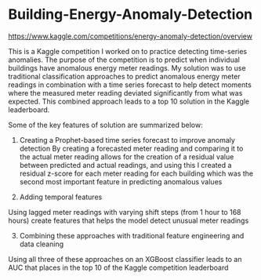 # Building-Energy-Anomaly-Detection
https://www.kaggle.com/competitions/energy-anomaly-detection/overview

This is a Kaggle competition I worked on to practice detecting time-series anomalies. The purpose of the competition is to predict when individual buildings have anomalous energy meter readings. My solution was to use traditional classification approaches to predict anomalous energy meter readings in combination with a time series forecast to help detect moments where the measured meter reading deviated significantly from what was expected. This combined approach leads to a top 10 solution in the Kaggle leaderboard.

Some of the key features of solution are summarized below:

1. Creating a Prophet-based time series forecast to improve anomaly detection
By creating a forecasted meter reading and comparing it to the actual meter reading allows for the creation of a residual value between predicted and actual readings, and using this I created a residual z-score for each meter reading for each building which was the second most important feature in predicting anomalous values

2. Adding temporal features

Using lagged meter readings with varying shift steps (from 1 hour to 168 hours) create features that helps the model detect unusual meter readings

3. Combining these approaches with traditional feature engineering and data cleaning

Using all three of these approaches on an XGBoost classifier leads to an AUC that places in the top 10 of the Kaggle competition leaderboard